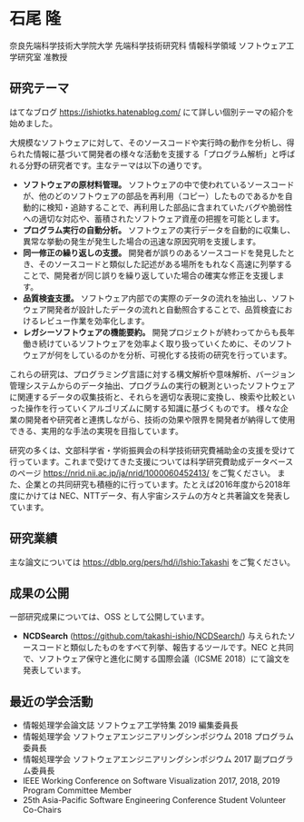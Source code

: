 # 石尾 隆 

奈良先端科学技術大学院大学 先端科学技術研究科 情報科学領域 ソフトウェア工学研究室 准教授

## 研究テーマ

はてなブログ <https://ishiotks.hatenablog.com/> にて詳しい個別テーマの紹介を始めました。

大規模なソフトウェアに対して、そのソースコードや実行時の動作を分析し、得られた情報に基づいて開発者の様々な活動を支援する「プログラム解析」と呼ばれる分野の研究者です。主なテーマは以下の通りです。

 - **ソフトウェアの原材料管理。** ソフトウェアの中で使われているソースコードが、他のどのソフトウェアの部品を再利用（コピー）したものであるかを自動的に検知・追跡することで、再利用した部品に含まれていたバグや脆弱性への適切な対応や、蓄積されたソフトウェア資産の把握を可能とします。
 - **プログラム実行の自動分析。** ソフトウェアの実行データを自動的に収集し、異常な挙動の発生が発生した場合の迅速な原因究明を支援します。
 - **同一修正の繰り返しの支援。** 開発者が誤りのあるソースコードを発見したとき、そのソースコードと類似した記述がある場所をもれなく高速に列挙することで、開発者が同じ誤りを繰り返していた場合の確実な修正を支援します。
 - **品質検査支援。** ソフトウェア内部での実際のデータの流れを抽出し、ソフトウェア開発者が設計したデータの流れと自動照合することで、品質検査におけるレビュー作業を効率化します。
 - **レガシーソフトウェアの機能要約。** 開発プロジェクトが終わってからも長年働き続けているソフトウェアを効率よく取り扱っていくために、そのソフトウェアが何をしているのかを分析、可視化する技術の研究を行っています。

これらの研究は、プログラミング言語に対する構文解析や意味解析、バージョン管理システムからのデータ抽出、プログラムの実行の観測といったソフトウェアに関連するデータの収集技術と、それらを適切な表現に変換し、検索や比較といった操作を行っていくアルゴリズムに関する知識に基づくものです。
様々な企業の開発者や研究者と連携しながら、技術の効果や限界を開発者が納得して使用できる、実用的な手法の実現を目指しています。

研究の多くは、文部科学省・学術振興会の科学技術研究費補助金の支援を受けて行っています。これまで受けてきた支援については科学研究費助成データベースのページ <https://nrid.nii.ac.jp/ja/nrid/1000060452413/> をご覧ください。
また、企業との共同研究も積極的に行っています。たとえば2016年度から2018年度にかけては NEC、NTTデータ、有人宇宙システムの方々と共著論文を発表しています。

## 研究業績

主な論文については <https://dblp.org/pers/hd/i/Ishio:Takashi> をご覧ください。


## 成果の公開

一部研究成果については、OSS として公開しています。

 - **NCDSearch** (<https://github.com/takashi-ishio/NCDSearch/>) 与えられたソースコードと類似したものをすべて列挙、報告するツールです。NEC と共同で、ソフトウェア保守と進化に関する国際会議（ICSME 2018）にて論文を発表しています。


## 最近の学会活動

 - 情報処理学会論文誌 ソフトウェア工学特集 2019 編集委員長
 - 情報処理学会 ソフトウェアエンジニアリングシンポジウム 2018 プログラム委員長
 - 情報処理学会 ソフトウェアエンジニアリングシンポジウム 2017 副プログラム委員長
 - IEEE Working Conference on Software Visualization 2017, 2018, 2019 Program Committee Member
 - 25th Asia-Pacific Software Engineering Conference Student Volunteer Co-Chairs
